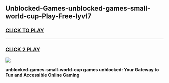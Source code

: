 
## Unblocked-Games-unblocked-games-small-world-cup-Play-Free-lyvl7
<h3>
<a href="https://premium76.site?title=unblocked-games-small-world-cup&ref=20A">CLICK TO PLAY</a></h3>
<hr>

<h3>
<a href="https://premium76.site?title=unblocked-games-small-world-cup&ref=20A">CLICK 2 PLAY</a>
  
</h3>

<a href="https://premium76.site?title=unblocked-games-small-world-cup&ref=20A"><img src="https://clearcache.store/games.png"></a>


**unblocked-games-small-world-cup games unblocked: Your Gateway to Fun and Accessible Online Gaming**
